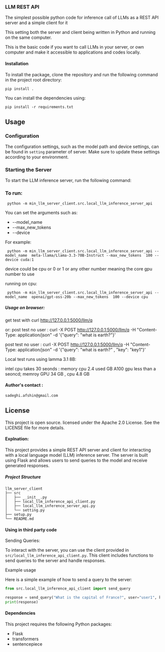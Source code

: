 ### LLM REST API

 The simplest possible python code for inference call of LLMs as a REST API server and a simple client for it
 
 This setting  both the server and client being written in Python and running on the same computer.

 This is the basic code if you want to call LLMs in your server, or own computer and make it accessible to applications and codes locally.




#### Installation

To install the package, clone the repository and run the following command in the project root directory:

```
pip install .
```
You can install the dependencies using:

```
pip install -r requirements.txt
```



## Usage


### Configuration

The configuration settings, such as the model path and device settings, can be found in `setting` parameter of server. Make sure to update these settings according to your environment.


### Starting the Server

To start the LLM inference server, run the following command:



### To run:

```
 python -m min_llm_server_client.src.local_llm_inference_server_api
```
You can set the arguments such as:  
-  --model_name  
- --max_new_tokens  
- --device  

For example:  
```
 python -m min_llm_server_client.src.local_llm_inference_server_api --model_name  meta-llama/Llama-3.3-70B-Instruct --max_new_tokens  100 --device cuda:1
```
device could be cpu or 0 or 1 or any other number meaning the core gpu number to use

running on cpu:
```
 python -m min_llm_server_client.src.local_llm_inference_server_api --model_name  openai/gpt-oss-20b --max_new_tokens  100 --device cpu
```

##### Usage on browser:

 get test with curl http://127.0.0.1:5000/llm/q

or: 
post test no user : curl -X POST http://127.0.0.1:5000/llm/q  -H "Content-Type: application/json" -d '{"query": "what is earth?"}'

post test no user : curl -X POST http://127.0.0.1:5000/llm/q  -H "Content-Type: application/json" -d '{"query": "what is earth?" , "key": "key1"}'


Local test runs using lamma 3.1 8B:

intel cpu takes 30 seonds : memory cpu 2.4 used GB
A100 gpu less than a seoncd; memroy GPU 34 GB , cpu  4.8 GB

#### Author's contact : 
```
sadeghi.afshin@gmail.com
```

## License

This project is open source. licensed under the Apache 2.0 License. See the LICENSE file for more details.


#### Explnation:
This project provides a simple REST API server and client for interacting with a local language model (LLM) inference server. The server is built using Flask and allows users to send queries to the model and receive generated responses.

##### Project Structure

```
llm_server_client
├── src
│   ├── __init__.py
│   ├── local_llm_inference_api_client.py
│   ├── local_llm_inference_server_api.py
│   └── setting.py
├── setup.py
└── README.md
```


#### Using in third party code 

Sending Queries:  

To interact with the server, you can use the client provided in `src/local_llm_inference_api_client.py`. This client includes functions to send queries to the server and handle responses.

Example usage 

Here is a simple example of how to send a query to the server:

```python
from src.local_llm_inference_api_client import send_query

response = send_query("What is the capital of France?", user="user1", key="key1")
print(response)
```

#### Dependencies

This project requires the following Python packages:

- Flask
- transformers
- sentencepiece


